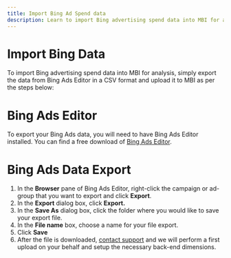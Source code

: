 ```yaml
---
title: Import Bing Ad Spend data
description: Learn to import Bing advertising spend data into MBI for analysis.
---
```

# Import Bing Data

To import Bing advertising spend data into MBI for analysis, simply export the data from Bing Ads Editor in a CSV format and upload it to MBI as per the steps below:

# Bing Ads Editor

To export your Bing Ads data, you will need to have Bing Ads Editor installed. You can find a free download of [Bing Ads Editor](https://advertise.bingads.microsoft.com/en-us/bingads-editor).

# Bing Ads Data Export

1. In the **Browser** pane of Bing Ads Editor, right-click the campaign or ad-group that you want to export and click **Export**.
1. In the **Export** dialog box, click **Export.**
1. In the **Save As** dialog box, click the folder where you would like to save your export file.
1. In the **File name** box, choose a name for your file export.
1. Click **Save**
1. After the file is downloaded,  [contact support](../../getting-started/support.md) and we will perform a first upload on your behalf and setup the necessary back-end dimensions.
